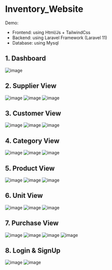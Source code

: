 # Inventory_Website
Demo: 
  + Frontend: using Html/Js + TailwindCss
  + Backend: using Laravel Framework (Laravel 11)
  + Database: using Mysql
  
## 1. Dashboard
![image](https://github.com/user-attachments/assets/8bb793fc-2114-4a44-8a01-952be087a5a8)
## 2. Supplier View
![image](https://github.com/user-attachments/assets/2768a8df-968b-4fec-adab-bb20aa033356)
![image](https://github.com/user-attachments/assets/ef82696e-1bb1-414f-a82c-19293313b144)
![image](https://github.com/user-attachments/assets/06a68fad-4175-45a5-8e62-66561bb7ab6c)
## 3. Customer View
![image](https://github.com/user-attachments/assets/6b99f5fb-3be0-4d86-9cbe-94ae366453a8)
![image](https://github.com/user-attachments/assets/d49fc8b0-9ee6-456f-b291-a7eb6c3bf2dd)
![image](https://github.com/user-attachments/assets/a5cc8fda-c485-4eac-ae1b-fabe09c8ce78)
## 4. Category View
![image](https://github.com/user-attachments/assets/5b320608-2809-46e9-ac16-1c6d69c5c9ba)
![image](https://github.com/user-attachments/assets/a9c500da-a678-47d9-8b8c-b58264dc9917)
![image](https://github.com/user-attachments/assets/24067ffd-926b-48a7-bc4e-ca28fecec244)
## 5. Product View
![image](https://github.com/user-attachments/assets/91cddfda-c2fc-484f-93ec-8181496c0747)
![image](https://github.com/user-attachments/assets/5f9c7af0-9c4e-4824-95fb-63cd020017ee)
![image](https://github.com/user-attachments/assets/a879b43f-89ea-4307-be94-f7fc10cb76ce)
## 6. Unit View
![image](https://github.com/user-attachments/assets/1b2a0159-30b9-46da-868c-a2c1e93200fa)
![image](https://github.com/user-attachments/assets/1df00bea-0048-4a8a-996b-778f652d4b20)
![image](https://github.com/user-attachments/assets/c289864d-2896-4529-822f-11a707830574)
## 7. Purchase View
![image](https://github.com/user-attachments/assets/570008a8-27f8-40eb-987f-fc18c5a0dc9a)
![image](https://github.com/user-attachments/assets/15be2e31-0e12-4154-a175-20620bc6f0aa)
![image](https://github.com/user-attachments/assets/e0db8571-4c1f-49e6-86a1-923ea531fd55)
![image](https://github.com/user-attachments/assets/30ddcdd5-8683-46c1-9604-ee63129a312d)
## 8. Login & SignUp 
![image](https://github.com/user-attachments/assets/ba8dc419-9968-4707-804a-0816cb5b1fdb)
![image](https://github.com/user-attachments/assets/e2e113bf-5720-4017-bc62-08c9e0e3d193)




